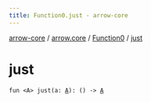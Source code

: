 ```yaml
---
title: Function0.just - arrow-core
---
```


[arrow-core](../../index.html) / [arrow.core](../index.html) / [Function0](index.html) / [just](./just.html)

# just

`fun <A> just(a: `[`A`](just.html#A)`): () -> `[`A`](just.html#A)